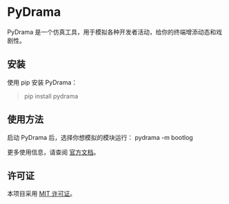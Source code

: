 # PyDrama

PyDrama 是一个仿真工具，用于模拟各种开发者活动，给你的终端增添动态和戏剧性。

## 安装

使用 pip 安装 PyDrama：

> pip install pydrama

## 使用方法

启动 PyDrama 后，选择你想模拟的模块运行：
pydrama -m bootlog


更多使用信息，请查阅 [官方文档](https://github.com/JimEverest/pydrama)。

## 许可证

本项目采用 [MIT 许可证](LICENSE)。